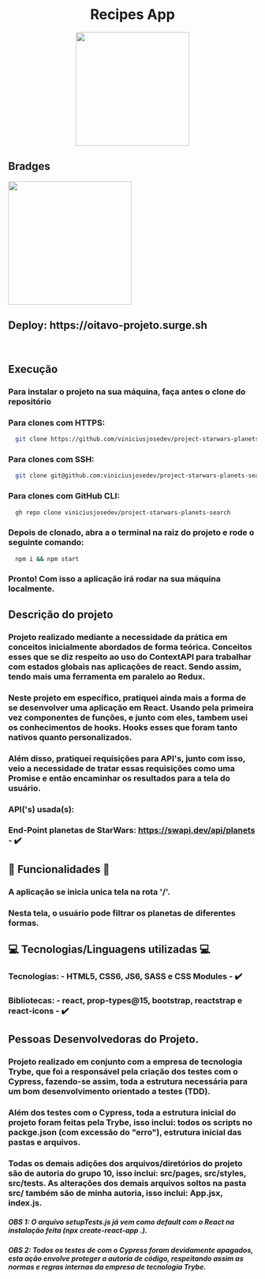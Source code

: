 <h1 align='center' id='Título-e-Imagem-de-capa'>Recipes App</h1>

<p align='center'>
<img src='./public/favicon.svg' width="230" heigth="259"/>
</p>


## Bradges

<p align='left'>
<img src='https://img.shields.io/badge/STATUS-FINALIZADO-Green' width='250px'></img>
</p>

<h2>Deploy: https://oitavo-projeto.surge.sh</h2>

</br>


## Execução

### Para instalar o projeto na sua máquina, faça antes o clone do repositório

### Para clones com HTTPS:

```bash
  git clone https://github.com/viniciusjosedev/project-starwars-planets-search.git
```

### Para clones com SSH:

```bash
  git clone git@github.com:viniciusjosedev/project-starwars-planets-search.git
```

### Para clones com GitHub CLI:

```bash
  gh repo clone viniciusjosedev/project-starwars-planets-search
```

### Depois de clonado, abra a o terminal na raiz do projeto e rode o seguinte comando:

```bash
  npm i && npm start
```

### Pronto! Com isso a aplicação irá rodar na sua máquina localmente.

## Descrição do projeto

### Projeto realizado mediante a necessidade da prática em conceitos inicialmente abordados de forma teórica. Conceitos esses que se diz respeito ao uso do ContextAPI para trabalhar com estados globais nas aplicações de react. Sendo assim, tendo mais uma ferramenta em paralelo ao Redux.
### Neste projeto em específico, pratiquei ainda mais a forma de se desenvolver uma aplicação em React. Usando pela primeira vez componentes de funções, e junto com eles, tambem usei os conhecimentos de hooks. Hooks esses que foram tanto nativos quanto personalizados.
### Além disso, pratiquei requisições para API's, junto com isso, veio a necessidade de tratar essas requisições como uma Promise e então encaminhar os resultados para a tela do usuário.
### API('s) usada(s):

### End-Point planetas de StarWars: https://swapi.dev/api/planets - :heavy_check_mark:

## :hammer: Funcionalidades :hammer:

### A aplicação se inicia unica tela na rota '/'.
### Nesta tela, o usuário pode filtrar os planetas de diferentes formas.

## :computer: Tecnologias/Linguagens utilizadas :computer:

### Tecnologias: - HTML5, CSS6, JS6, SASS e CSS Modules - :heavy_check_mark:
### Bibliotecas: - react, prop-types@15, bootstrap, reactstrap e react-icons - :heavy_check_mark:

## Pessoas Desenvolvedoras do Projeto.
### Projeto realizado em conjunto com a empresa de tecnologia Trybe, que foi a responsável pela criação dos testes com o Cypress, fazendo-se assim, toda a estrutura necessária para um bom desenvolvimento orientado a testes (TDD).
### Além dos testes com o Cypress, toda a estrutura inicial do projeto foram feitas pela Trybe, isso inclui: todos os scripts no packge.json (com excessão do "erro"), estrutura inicial das pastas e arquivos.
### Todas os demais adições dos arquivos/diretórios do projeto são de autoria do grupo 10, isso inclui: src/pages, src/styles, src/tests. As alterações dos demais arquivos soltos na pasta src/ também são de minha autoria, isso inclui: App.jsx, index.js.
##### OBS 1: O arquivo setupTests.js já vem como default com o React na instalação feita (npx create-react-app .).
##### OBS 2: Todos os testes de com o Cypress foram devidamente apagados, esta ação envolve proteger a autoria de código, respeitando assim as normas e regras internas da empresa de tecnologia Trybe.
